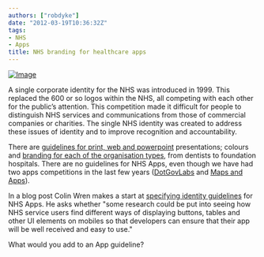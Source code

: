```yaml
---
authors: ["robdyke"]
date: "2012-03-19T10:36:32Z"
tags:
- NHS
- Apps
title: NHS branding for healthcare apps
---
```

[<img class="size-full wp-image" src="http://www.handihealth.net/pubfiles/2012/03/nhslogo1.gif?w=408" alt="Image" />](http://www.handihealth.net/pubfiles/2012/03/nhslogo1.gif)

A single corporate identity for the NHS was introduced in 1999. This replaced the 600 or so logos within the NHS, all competing with each other for the public’s attention. This competition made it difficult for people to distinguish NHS services and communications from those of commercial companies or charities. The single NHS identity was created to address these issues of identity and to improve recognition and accountability.

There are [guidelines for print, web and powerpoint](http://www.nhsidentity.nhs.uk/tools-and-resources/introduction) presentations; colours and [branding for each of the organisation types](http://www.nhsidentity.nhs.uk/all-guidelines), from dentists to foundation hospitals. There are no guidelines for NHS Apps, even though we have had two apps competitions in the last few years ([DotGovLabs](https://dotgovlabs.direct.gov.uk/Page/Home) and [Maps and Apps](http://mapsandapps.dh.gov.uk/)). 

In a blog post Colin Wren makes a start at [specifying identity guidelines](http://colinwren.com/nhs-app-branding-a-thought/) for NHS Apps. He asks whether "some research could be put into seeing how NHS service users find different ways of displaying buttons, tables and other UI elements on mobiles so that developers can ensure that their app will be well received and easy to use."

What would you add to an App guideline?
